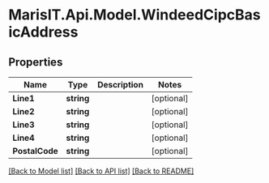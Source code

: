 
# MarisIT.Api.Model.WindeedCipcBasicAddress

## Properties

Name | Type | Description | Notes
------------ | ------------- | ------------- | -------------
**Line1** | **string** |  | [optional] 
**Line2** | **string** |  | [optional] 
**Line3** | **string** |  | [optional] 
**Line4** | **string** |  | [optional] 
**PostalCode** | **string** |  | [optional] 

[[Back to Model list]](../README.md#documentation-for-models)
[[Back to API list]](../README.md#documentation-for-api-endpoints)
[[Back to README]](../README.md)

